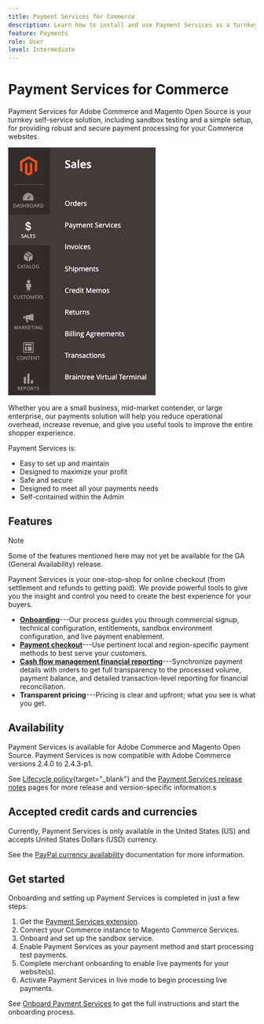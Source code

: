 ```yaml
---
title: Payment Services for Commerce
description: Learn how to install and use Payment Services as a turnkey, robust, and secure payment processing solution for your Adobe Commerce and Magento Open Source websites.
feature: Payments
role: User
level: Intermediate
---
```

# Payment Services for Commerce

Payment Services for Adobe Commerce and Magento Open Source is your turnkey self-service solution, including sandbox testing and a simple setup, for providing robust and secure payment processing for your Commerce websites.

![Payment Services extension Admin view](assets/admin-view.png)

Whether you are a small business, mid-market contender, or large enterprise, our payments solution will help you reduce operational overhead, increase revenue, and give you useful tools to improve the entire shopper experience.

Payment Services is:

* Easy to set up and maintain
* Designed to maximize your profit
* Safe and secure
* Designed to meet all your payments needs
* Self-contained within the Admin

## Features

>[!NOTE]
>
>Some of the features mentioned here may not yet be available for the GA (General Availability) release.

Payment Services is your one-stop-shop for online checkout (from settlement and refunds to getting paid). We provide powerful tools to give you the insight and control you need to create the best experience for your buyers.

* [**Onboarding**](onboard-payments.md)---Our process guides you through commercial signup, technical configuration, entitlements, sandbox environment configuration, and live payment enablement.
* [**Payment checkout**](configure-admin.md)---Use pertinent local and region-specific payment methods to best serve your customers.
* [**Cash flow management financial reporting**](financial-reporting.md)---Synchronize payment details with orders to get full transparency to the processed volume, payment balance, and detailed transaction-level reporting for financial reconciliation.
* **Transparent pricing**---Pricing is clear and upfront; what you see is what you get.

## Availability

Payment Services is available for Adobe Commerce and Magento Open Source. Payment Services is now compatible with Adobe Commerce versions 2.4.0 to 2.4.3-p1.

See [Lifecycle policy](https://devdocs.magento.com/release/lifecycle-policy.html){target="_blank"} and the [Payment Services release notes](release-notes.md) pages for more release and version-specific information.s

## Accepted credit cards and currencies

Currently, Payment Services is only available in the United States (US) and accepts United States Dollars (USD) currency.

See the [PayPal currency availability](https://developer.paypal.com/docs/platforms/checkout/reference/country-availability-advanced-cards/) documentation for more information.

## Get started

Onboarding and setting up Payment Services is completed in just a few steps:

1. Get the [Payment Services extension](install.md).
1. Connect your Commerce instance to Magento Commerce Services.
1. Onboard and set up the sandbox service.
1. Enable Payment Services as your payment method and start processing test payments.
1. Complete merchant onboarding to enable live payments for your website(s).
1. Activate Payment Services in live mode to begin processing live payments.

See [Onboard Payment Services](onboard-payments.md) to get the full instructions and start the onboarding process.
